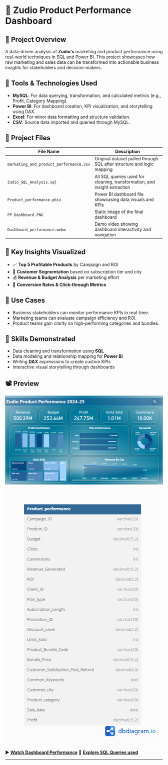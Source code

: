 # 🛒 Zudio Product Performance Dashboard

## 📌 Project Overview
A data-driven analysis of **Zudio's** marketing and product performance using real-world techniques in SQL and Power BI. This project showcases how raw marketing and sales data can be transformed into actionable business insights for stakeholders and decision-makers.

## 🧰 Tools & Technologies Used
- **MySQL**: For data querying, transformation, and calculated metrics (e.g., Profit, Category Mapping).
- **Power BI**: For dashboard creation, KPI visualization, and storytelling using DAX.
- **Excel**: For minor data formatting and structure validation.
- **CSV**: Source data imported and queried through MySQL.

## 📁 Project Files

| File Name                               | Description                                                               |
|-----------------------------------------|--------------------------------------------------------------------       |
| `marketing_and_product_performance.csv` | Original dataset pulled through SQL after structure and logic mapping     |
| `Zudio_SQL_Analysis.sql`                | All SQL queries used for cleaning, transformation, and insight extraction |
| `Product_performance.pbix`              | Power BI dashboard file showcasing data visuals and KPIs                  |
| `PP Dashboard.PNG`                      | Static image of the final dashboard                                       |
| `Dashboard_performance.webm`            | Demo video showing dashboard interactivity and navigation                 |

## 🧠 Key Insights Visualized
- 📈 **Top 5 Profitable Products** by Campaign and ROI  
- 🧍 **Customer Segmentation** based on subscription tier and city  
- 💰 **Revenue & Budget Analysis** per marketing effort  
- 🎯 **Conversion Rates & Click-through Metrics**  

## 🔗 Use Cases
- Business stakeholders can monitor performance KPIs in real-time.
- Marketing teams can evaluate campaign efficiency and ROI.
- Product teams gain clarity on high-performing categories and bundles.

## 🚀 Skills Demonstrated
- Data cleaning and transformation using **SQL**  
- Data modeling and relationship mapping for **Power BI**  
- Writing **DAX** expressions to create custom KPIs  
- Interactive visual storytelling through dashboards

## 📽️ Preview
![Dashboard Preview](PP%20Dashboard.PNG)
![SQL Table Preview](Zudio_DB_Schema.png)

▶️ **[Watch Dashboard Performance](Dashboard_performance.webm)**
🔗 **[Explore SQL Queries used](Zudio_SQL_Analysis.sql)**

---

